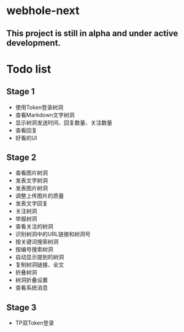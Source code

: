 # webhole-next

## This project is still in alpha and under active development.

# Todo list

## Stage 1
- 使用Token登录树洞
- 查看Markdown文字树洞
- 显示树洞发送时间、回复数量、关注数量
- 查看回复
- 好看的UI

## Stage 2
- 查看图片树洞
- 发表文字树洞
- 发表图片树洞
- 调整上传图片的质量
- 发表文字回复
- 关注树洞
- 举报树洞
- 查看关注的树洞
- 识别树洞中的URL链接和树洞号
- 按关键词搜索树洞
- 按编号搜索树洞
- 自动显示提到的树洞
- 复制树洞链接、全文
- 折叠树洞
- 树洞折叠设置
- 查看系统消息

## Stage 3
- TP双Token登录